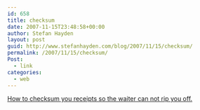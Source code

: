 ```yaml
---
id: 658
title: checksum
date: 2007-11-15T23:48:58+00:00
author: Stefan Hayden
layout: post
guid: http://www.stefanhayden.com/blog/2007/11/15/checksum/
permalink: /2007/11/15/checksum/
Post:
  - link
categories:
  - web
---
```

<a href="http://feeds.feedburner.com/~r/boingboing/iBag/~3/185319561/how-to-stop-restaura.html">How to checksum you receipts so the waiter can not rip you off.</a>